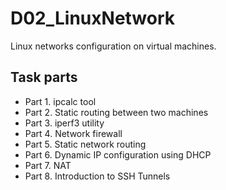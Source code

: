 # D02_LinuxNetwork
Linux networks configuration on virtual machines.

## Task parts
- Part 1. ipcalc tool
- Part 2. Static routing between two machines
- Part 3. iperf3 utility
- Part 4. Network firewall
- Part 5. Static network routing
- Part 6. Dynamic IP configuration using DHCP
- Part 7. NAT
- Part 8. Introduction to SSH Tunnels
